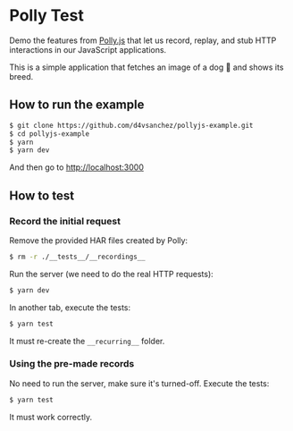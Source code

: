 # Polly Test

Demo the features from [Polly.js](https://netflix.github.io/pollyjs) that let us
record, replay, and stub HTTP interactions in our JavaScript applications.

This is a simple application that fetches an image of a dog 🐶 and shows its
breed.

## How to run the example

```bash
$ git clone https://github.com/d4vsanchez/pollyjs-example.git
$ cd pollyjs-example
$ yarn
$ yarn dev
```

And then go to [http://localhost:3000](http://localhost:3000)

## How to test

### Record the initial request

Remove the provided HAR files created by Polly:

```bash
$ rm -r ./__tests__/__recordings__
```

Run the server (we need to do the real HTTP requests):

```bash
$ yarn dev
```

In another tab, execute the tests:

```bash
$ yarn test
```

It must re-create the `__recurring__` folder.

### Using the pre-made records

No need to run the server, make sure it's turned-off. Execute the tests:

```bash
$ yarn test
```

It must work correctly.
